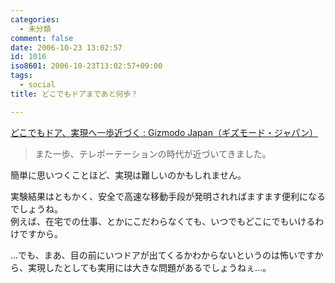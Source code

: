```yaml
---
categories:
  - 未分類
comment: false
date: 2006-10-23 13:02:57
id: 1016
iso8601: 2006-10-23T13:02:57+09:00
tags:
  - social
title: どこでもドアまであと何歩？

---
```


<div class="entry-body">
  <p><a title="どこでもドア、実現へ一歩近づく : Gizmodo Japan（ギズモード・ジャパン）" href="http://www.gizmodo.jp/2006/10/post_291.html">どこでもドア、実現へ一歩近づく : Gizmodo Japan（ギズモード・ジャパン）</a></p>

  <blockquote>また一歩、テレポーテーションの時代が近づいてきました。</blockquote>

  <p>簡単に思いつくことほど、実現は難しいのかもしれません。</p>

  <p>実験結果はともかく、安全で高速な移動手段が発明されればますます便利になるでしょうね。<br />
    例えば、在宅での仕事、とかにこだわらなくても、いつでもどこにでもいけるわけですから。</p>

  <p>…でも、まあ、目の前にいつドアが出てくるかわからないというのは怖いですから、実現したとしても実用には大きな問題があるでしょうねぇ…。</p>
</div>
